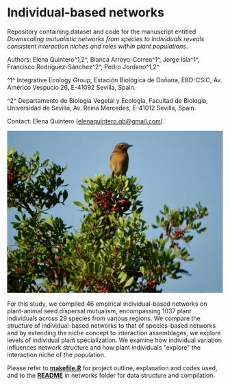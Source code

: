 # Individual-based networks

Repository containing dataset and code for the manuscript entitled *Downscaling mutualistic networks from species to individuals reveals consistent interaction niches and roles within plant populations*.

Authors: Elena Quintero^1,2^, Blanca Arroyo-Correa^1^, Jorge Isla^1^, Francisco Rodríguez-Sánchez^2^, Pedro Jordano^1,2^

^1^ Integrative Ecology Group, Estación Biológica de Doñana, EBD-CSIC, Av. Américo Vespucio 26, E-41092 Sevilla, Spain.

^2^ Departamento de Biología Vegetal y Ecología, Facultad de Biología, Universidad de Sevilla, Av. Reina Mercedes, E-41012 Sevilla, Spain.

Contact: Elena Quintero ([elenaquintero.qb\@gmail.com](mailto:elenaquintero.qb@gmail.com)).

![](figs/DSCN6905.jpeg)

For this study, we compiled 46 empirical individual-based networks on plant-animal seed dispersal mutualism, encompassing 1037 plant individuals across 29 species from various regions. We compare the structure of individual-based networks to that of species-based networks and by extending the niche concept to interaction assemblages, we explore levels of individual plant specialization. We examine how individual variation influences network structure and how plant individuals "explore" the interaction niche of the population.

Please refer to [**makefile.R**](makefile.R) for project outline, explanation and codes used, and to the [**README**](networks/README.md) in networks folder for data structure and compilation.
